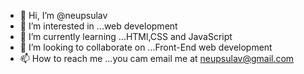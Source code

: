 - 👋 Hi, I’m @neupsulav
- 👀 I’m interested in ...web development
- 🌱 I’m currently learning ...HTMl,CSS and JavaScript
- 💞️ I’m looking to collaborate on ...Front-End web development
- 📫 How to reach me ...you cam email me at neupsulav@gmail.com

<!---
neupsulav/neupsulav is a ✨ Web Developer(currently front end) ✨ repository because its `README.md` (this file) appears on your GitHub profile.
You can click the Preview link to take a look at your changes.
--->
